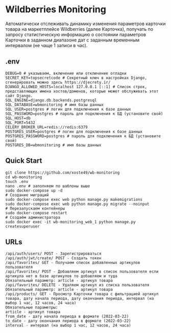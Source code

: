 # Wildberries Monitoring

Автоматически отслеживать динамику изменения параметров карточки товара на
маркетплейсе Wildberries (далее Карточка), получать по запросу статистическую
информацию о состоянии параметров Карточки в заданном диапазоне дат с
заданным временным интервалом (не чаще 1 записи в час).  

## .env
```
DEBUG=0 # указываем, включение или отключение отладки
SECRET_KEY=topsecretcode # Секретный ключ в настройках Django, сгенерировать можно здесь https://djecrety.ir/
DJANGO_ALLOWED_HOSTS=localhost 127.0.0.1 [::1] # Список строк, представляющих имена хостов/доменов, которые может обслуживать этот сайт Django.
SQL_ENGINE=django.db.backends.postgresql
SQL_DATABASE=wbmonitoring # имя базы данных
SQL_USER=postgres # логин для подключения к базе данных
SQL_PASSWORD=postgres # пароль для подключения к БД (установите свой)
SQL_HOST=db
SQL_PORT=5432
CELERY_BROKER_URL=redis://redis:6379
POSTGRES_USER=postgres # логин для подключения к базе данных
POSTGRES_PASSWORD=postgres # пароль для подключения к БД (установите свой)
POSTGRES_DB=wbmonitoring # имя базы данных
```

## Quick Start
```shell
git clone https://github.com/xoste49/wb-monitoring
cd wb-monitoring
touch .env
nano .env # заполняем по шаблоны выше
sudo docker-compose up -d
# Создание миграций
sudo docker-compose exec web python manage.py makemigrations
sudo docker-compose exec web python manage.py migrate --noinput
# Перезапускаем контейнеры
sudo docker-compose restart
# Создаём администратора
sudo docker exec -it wb-monitoring_web_1 python manage.py createsuperuser  
```

## URLs
```
/api/auth/users/ POST - Зарегистрироваться
/api/auth/jwt/create/ POST - Создать токен
/api/favorites/ GET - Получаем список добавленных артикулов пользователя
/api/favorites/ POST - Добавляем артикул в список пользователя если артикула нет в базе артикулов то добавляем и туда
Обязательный параметр: article - артикул товара
/api/favorites/ DELETE - Удаляем артикул из списка пользователя
Обязательный параметр: article - артикул товара
/api/products/ GET - Просмотр Карточки товара с фильтрацией артикул товара, дату начала периода, дату окончания периода, интервал (на выбор 1 час, 12 часов, 24 часа)
Обязательные параметры: 
article - артикул товара
from_date - дату начала периода в формате (2022-03-22)
to_date - дату окончания периода в формате (2022-03-22)
interval - интервал (на выбор 1 час, 12 часов, 24 часа)
```
